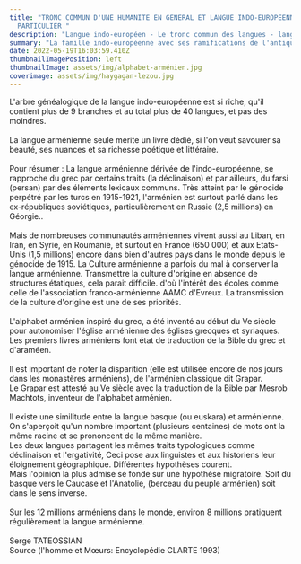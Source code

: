 ```yaml
---
title: "TRONC COMMUN D'UNE HUMANITE EN GENERAL ET LANGUE INDO-EUROPEENNE EN
  PARTICULIER "
description: "Langue indo-européen - Le tronc commun des langues - langue arménienne "
summary: "La famille indo-européenne avec ses ramifications de l'antiquité à nos jours "
date: 2022-05-19T16:03:59.410Z
thumbnailImagePosition: left
thumbnailImage: assets/img/alphabet-arménien.jpg
coverimage: assets/img/haygagan-lezou.jpg
---
```

L'arbre généalogique de la langue indo-européenne est si riche, qu'il contient plus de 9 branches et au total plus de 40 langues, et pas des moindres.\
\
La langue arménienne seule mérite un livre dédié, si l'on veut savourer sa beauté, ses nuances et sa richesse poétique et littéraire.\
\
Pour résumer : La langue arménienne dérivée de l'indo-européenne, se rapproche du grec par certains traits (la déclinaison) et par ailleurs, du farsi (persan) par des éléments lexicaux communs. Très atteint par le génocide perpétré par les turcs en 1915-1921, l'arménien est surtout parlé dans les ex-républiques soviétiques, particulièrement en Russie (2,5 millions) en Géorgie..\
\
Mais de nombreuses communautés arméniennes vivent aussi au Liban, en Iran, en Syrie, en Roumanie, et surtout en France (650 000) et aux Etats-Unis (1,5 millions) encore dans bien d'autres pays dans le monde depuis le génocide de 1915. La Culture arménienne a parfois du mal à conserver la langue arménienne. Transmettre la culture d'origine en absence de structures étatiques, cela parait difficile. d'où l'intérêt des écoles comme celle de l'association franco-arménienne AAMC d'Evreux. La transmission de la culture d'origine est une de ses priorités.\
\
L'alphabet arménien inspiré du grec, a été inventé au début du Ve siècle pour autonomiser l'église arménienne des églises grecques et syriaques. Les premiers livres arméniens font état de traduction de la Bible du grec et d'araméen.\
\
Il est important de noter la disparition (elle est utilisée encore de nos jours dans les monastères arméniens), de l'arménien classique dit Grapar.\
Le Grapar est attesté au Ve siècle avec la traduction de la Bible par Mesrob Machtots, inventeur de l'alphabet arménien.\
\
Il existe une similitude entre la langue basque (ou euskara) et arménienne. On s'aperçoit qu'un nombre important (plusieurs centaines) de mots ont la même racine et se prononcent de la même manière.\
Les deux langues partagent les mêmes traits typologiques comme déclinaison et l'ergativité, Ceci pose aux linguistes et aux historiens leur éloignement géographique. Différentes hypothèses courent.\
Mais l'opinion la plus admise se fonde sur une hypothèse migratoire. Soit du basque vers le Caucase et l'Anatolie, (berceau du peuple arménien) soit dans le sens inverse.\
\
Sur les 12 millions arméniens dans le monde, environ 8 millions pratiquent régulièrement la langue arménienne.\
\
Serge TATEOSSIAN \
Source (l'homme et Mœurs: Encyclopédie CLARTE 1993)